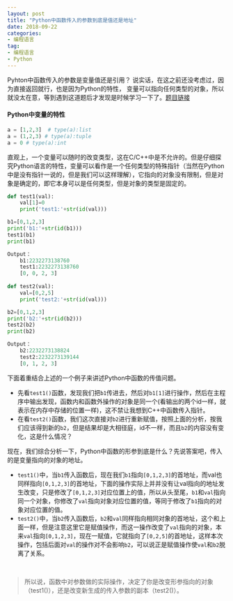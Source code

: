 ```yaml
---
layout: post
title: "Python中函数传入的参数到底是值还是地址"
date: 2018-09-22
categories:
- 编程语言
tag:
- 编程语言
- Python
---
```


Pyhton中函数传入的参数是变量值还是引用？
说实话，在这之前还没考虑过，因为直接返回就行，也是因为Python的特性，
变量可以指向任何类型的对象，所以就没太在意，等到遇到这道题后才发现是时候学习一下了。[题目链接](https://leetcode-cn.com/problems/merge-sorted-array/description/)

#### Python中变量的特性

```python
a = [1,2,3]  # type(a):list
a = (1,2,3) # type(a):tuple
a = 0 # type(a):int
```

直观上，一个变量可以随时的改变类型，这在C/C++中是不允许的。但是仔细探究Python语言的特性，变量可以看作是一个任何类型的特殊指针（当然在Python中是没有指针一说的，但是我们可以这样理解），它指向的对象没有限制，但是对象是确定的，即它本身可以是任何类型，但是对象的类型是固定的。

```python
def test1(val):
    val[1]=0
    print('test1:'+str(id(val)))

b1=[0,1,2,3]
print('b1:'+str(id(b1)))
test1(b1)
print(b1)

Output：
	b1:2232273138760
	test1:2232273138760
	[0, 0, 2, 3]
	
def test2(val):
    val=[0,2,5]
    print('test2:'+str(id(val)))

b2=[0,1,2,3]
print('b2:'+str(id(b2)))
test2(b2)
print(b2)

Output：
	b2:2232273138824
	test2:2232273139144
	[0, 1, 2, 3]
```
下面着重结合上述的一个例子来讲述Python中函数的传值问题。
- 先看`test1()`函数，发现我们把`b1`传进去，然后对`b1[1]`进行操作，然后在主程序中输出发现，函数内和函数外操作的对象是同一个(看输出的两个id一样，就表示在内存中存储的位置一样)，这不禁让我想到C++中函数传入指针。
- 在看`test2()`函数，我们这次直接对`b2`进行重新赋值，按照上面的分析，按我们应该得到新的`b2`，但是结果却是大相径庭，id不一样，而且`b2`的内容没有变化，这是什么情况？

现在，我们综合分析一下，Python中函数的形参到底是什么？先说答案吧，传入的是变量指向的对象的地址。

- `test1()`中，当`b1`传入函数后，现在我们`b1`指向`[0,1,2,3]`的首地址，而val也同样指向`[0,1,2,3]`的首地址，下面的操作实际上并并没有让val指向的地址发生改变，只是修改了`[0,1,2,3]`对应位置上的值，所以从头至尾，`b1`和`val`指向同一个对象，你修改了`val`指向对象对应位置的值，等同于修改了`b1`指向的对象对应位置的值。
- `test2()`中，当`b2`传入函数后，`b2`和`val`同样指向相同对象的首地址，这个和上面一样，但是注意这里它是赋值操作，而这一操作改变了`val`指向的对象，本来`val`指向`[0,1,2,3]`，现在一赋值，它就指向了`[0,2,5]`的首地址，这样本次操作，包括后面对`val`的操作对不会影响`b2`，可以说正是赋值操作使`val`和`b2`脱离了关系。
<br>

>所以说，函数中对参数做的实际操作，决定了你是改变形参指向的对象（test1()），还是改变新生成的传入参数的副本（test2()）。